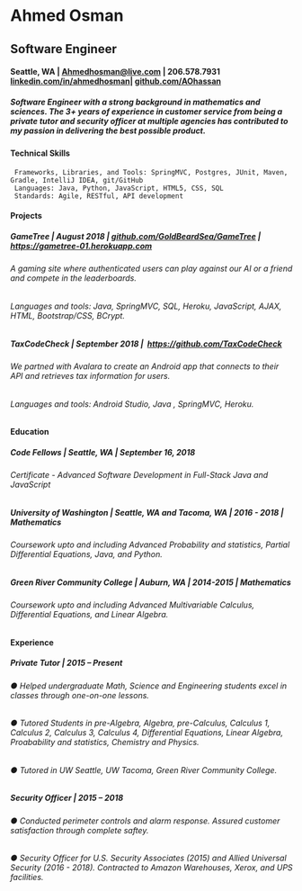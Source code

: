 # Ahmed Osman
## Software Engineer
#### Seattle, WA | ​Ahmedhosman@live.com​ | 206.578.7931 <a href="https://www.linkedin.com/in/ahmedhosman/">linkedin.com/in/ahmedhosman​</a> | ​<a href="https://github.com/AOhassan">github.com/AOhassan</a>
##### Software Engineer with a strong background in mathematics and sciences. The 3+ years of experience in customer service from being a private tutor and security officer at multiple agencies has contributed to my passion in delivering the best possible product.
#### Technical Skills
```
 Frameworks, Libraries, and Tools:​ SpringMVC, Postgres, JUnit, Maven, Gradle, IntelliJ IDEA, git/GitHub
 Languages:​ Java, Python, JavaScript, HTML5, CSS, SQL
 Standards:​ Agile, RESTful, API development
```
#### Projects
##### GameTree | August 2018 | ​ <a href="github.com/GoldBeardSea/GameTree">github.com/GoldBeardSea/GameTree</a> | https://gametree-01.herokuapp.com
###### A gaming site where authenticated users can play against our AI or a friend and compete in the leaderboards.
###### Languages and tools: Java, SpringMVC, SQL, Heroku, JavaScript, AJAX, HTML, Bootstrap/CSS, BCrypt.

##### TaxCodeCheck | September 2018 | ​ https://github.com/TaxCodeCheck  
###### We partned with Avalara to create an Android app that connects to their API and retrieves tax information for users.
###### Languages and tools: Android Studio, Java , SpringMVC, Heroku.

#### Education
##### Code Fellows | Seattle, WA | September 16, 2018 
###### Certificate - Advanced Software Development in Full-Stack Java and JavaScript

##### University of Washington | Seattle, WA and Tacoma, WA | 2016 - 2018 | Mathematics
###### Coursework upto and including Advanced Probability and statistics, Partial Differential Equations, Java, and Python. 

##### Green River Community College | Auburn, WA | 2014-2015 | Mathematics
###### Coursework upto and including Advanced Multivariable Calculus, Differential Equations, and Linear Algebra.

#### Experience
##### Private Tutor | 2015 – Present
###### ● Helped undergraduate Math, Science and Engineering students excel in classes through one-on-one lessons.
###### ● Tutored Students in pre-Algebra, Algebra, pre-Calculus, Calculus 1, Calculus 2, Calculus 3, Calculus 4, Differential Equations, Linear Algebra, Proabability and statistics, Chemistry and Physics.
###### ● Tutored in UW Seattle, UW Tacoma, Green River Community College.

##### Security Officer | 2015 – 2018
###### ● Conducted perimeter controls and alarm response. Assured customer satisfaction through complete saftey.
###### ● Security Officer for U.S. Security Associates (2015) and Allied Universal Security (2016 - 2018). Contracted to Amazon Warehouses, Xerox, and UPS facilities.
